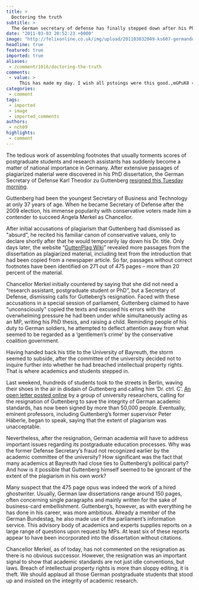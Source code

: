 ```yaml
---
title: >
  Doctoring the truth
subtitle: >
  The German secretary of defense has finally stepped down after his PhD was exposed as plagiarised
date: "2011-03-03 20:52:23 +0000"
image: "http://felixonline.co.uk/img/upload/201103032049-ks607-germande.jpg"
headline: true
featured: true
imported: true
aliases:
 - /comment/1016/doctoring-the-truth
comments:
 - value: >
     This has made my day. I wish all pstoings were this good.,mGPuK8 <a href="http://pirvlihsschl.com/">pirvlihsschl</a>, <a href="http://www.ultraprix.net/">tramadol</a> 334 <a href="http://www.medicahelp.net/">seroquel</a> fcaux
categories:
 - comment
tags:
 - imported
 - image
 - imported_comments
authors:
 - nch09
highlights:
 - comment
---
```


The tedious work of assembling footnotes that usually torments scores of postgraduate students and research assistants has suddenly become a matter of national importance in Germany. After extensive passages of plagiarized material were discovered in his PhD dissertation, the German Secretary of Defense Karl Theodor zu Guttenberg [resigned this Tuesday morning](http://www.guardian.co.uk/world/2011/mar/01/german-defence-minister-resigns-plagiarism).

Guttenberg had been the youngest Secretary of Business and Technology at only 37 years of age. When he became Secretary of Defense after the 2009 election, his immense popularity with conservative voters made him a contender to succeed Angela Merkel as Chancellor.

After initial accusations of plagiarism that Guttenberg had dismissed as "absurd", he recited his familiar canon of conservative values, only to declare shortly after that he would temporarily lay down his Dr. title. Only days later, the website “[GuttenPlag Wiki](http://de.guttenplag.wikia.com/wiki/GuttenPlag_Wiki)” revealed more passages from the dissertation as plagiarized material, including text from the introduction that had been copied from a newspaper article. So far, passages without correct footnotes have been identified on 271 out of 475 pages – more than 20 percent of the material.

Chancellor Merkel initially countered by saying that she did not need a “research assistant, postgraduate student or PhD”, but a Secretary of Defense, dismissing calls for Gutteberg’s resignation. Faced with these accusations in a special session of parliament, Guttenberg claimed to have "unconsciously" copied the texts and excused his errors with the overwhelming pressure he had been under while simultaneously acting as an MP, writing his PhD thesis, and raising a child. Reminding people of his duty to German soldiers, he attempted to deflect attention away from what seemed to be regarded as a ‘gentlemen’s crime’ by the conservative coalition government.

Having handed back his title to the University of Bayreuth, the storm seemed to subside, after the committee of the university decided not to inquire further into whether he had breached intellectual property rights. That is where academics and students stepped in.

Last weekend, hundreds of students took to the streets in Berlin, waving their shoes in the air in disdain of Guttenberg and calling him ‘Dr. ctrl. C’. [An open letter posted online](http://offenerbrief.posterous.com/) by a group of university researchers, calling for the resignation of Guttenberg to save the integrity of German academic standards, has now been signed by more than 50,000 people. Eventually, eminent professors, including Guttenberg’s former supervisor Peter Häberle, began to speak, saying that the extent of plagiarism was unacceptable.

Nevertheless, after the resignation, German academia will have to address important issues regarding its postgraduate education processes. Why was the former Defense Secretary’s fraud not recognized earlier by the academic committee of the university? How significant was the fact that many academics at Bayreuth had close ties to Guttenberg’s political party? And how is it possible that Guttenberg himself seemed to be ignorant of the extent of the plagiarism in his own work?

Many suspect that the 475 page opus was indeed the work of a hired ghostwriter. Usually, German law dissertations range around 150 pages, often concerning single paragraphs and mainly written for the sake of business-card embellishment. Guttenberg’s, however, as with everything he has done in his career, was more ambitious. Already a member of the German Bundestag, he also made use of the parliament’s information service. This advisory body of academics and experts supplies reports on a large range of questions upon request by MPs. At least six of these reports appear to have been incorporated into the dissertation without citations.

Chancellor Merkel, as of today, has not commented on the resignation as there is no obvious successor. However, the resignation was an important signal to show that academic standards are not just idle conventions, but laws. Breach of intellectual property rights is more than sloppy editing, it is theft. We should applaud all those German postgraduate students that stood up and insisted on the integrity of academic research.
